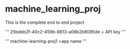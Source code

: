 # machine_learning_proj
This is the complete end to end project

'''
25bebb2f-40c2-459b-8813-a08b2b8095de   = API key
'''

'''
machine-learning-proj1  =app name
'''
